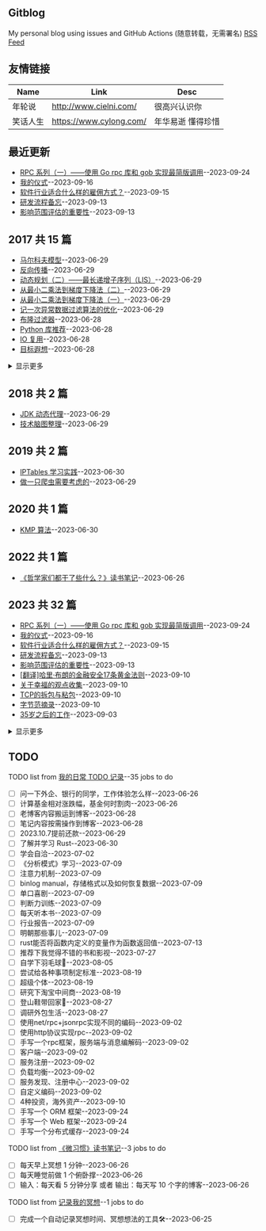 ## Gitblog
My personal blog using issues and GitHub Actions (随意转载，无需署名)
[RSS Feed](https://raw.githubusercontent.com/zzy131250/gitblog/master/feed.xml)
## 友情链接
| Name | Link | Desc | 
 | ---- | ---- | ---- |
| 年轮说 | http://www.cielni.com/ | 很高兴认识你 |
| 笑话人生 | https://www.cylong.com/ | 年华易逝 懂得珍惜 |
## 最近更新
- [RPC 系列（一）——使用 Go rpc 库和 gob 实现最简版调用](https://github.com/zzy131250/gitblog/issues/60)--2023-09-24
- [我的仪式](https://github.com/zzy131250/gitblog/issues/59)--2023-09-16
- [软件行业适合什么样的雇佣方式？](https://github.com/zzy131250/gitblog/issues/58)--2023-09-15
- [研发流程备忘](https://github.com/zzy131250/gitblog/issues/57)--2023-09-13
- [影响范围评估的重要性](https://github.com/zzy131250/gitblog/issues/56)--2023-09-13
## 2017 共 15 篇
- [马尔科夫模型](https://github.com/zzy131250/gitblog/issues/24)--2023-06-29
- [反向传播](https://github.com/zzy131250/gitblog/issues/23)--2023-06-29
- [动态规划（二）——最长递增子序列（LIS）](https://github.com/zzy131250/gitblog/issues/22)--2023-06-29
- [从最小二乘法到梯度下降法（二）](https://github.com/zzy131250/gitblog/issues/21)--2023-06-29
- [从最小二乘法到梯度下降法（一）](https://github.com/zzy131250/gitblog/issues/20)--2023-06-29
- [记一次异常数据过滤算法的优化](https://github.com/zzy131250/gitblog/issues/19)--2023-06-29
- [布隆过滤器](https://github.com/zzy131250/gitblog/issues/18)--2023-06-28
- [Python 库推荐](https://github.com/zzy131250/gitblog/issues/17)--2023-06-28
- [IO 复用](https://github.com/zzy131250/gitblog/issues/16)--2023-06-28
- [目标遐想](https://github.com/zzy131250/gitblog/issues/15)--2023-06-28
<details><summary>显示更多</summary>

- [Paxos 算法学习笔记](https://github.com/zzy131250/gitblog/issues/14)--2023-06-28
- [动态规划（一）——背包问题](https://github.com/zzy131250/gitblog/issues/13)--2023-06-28
- [区块链的共识问题](https://github.com/zzy131250/gitblog/issues/12)--2023-06-27
- [为什么要写博客](https://github.com/zzy131250/gitblog/issues/10)--2023-06-26
- [谈谈蓝牙4.0（BLE）模块与安卓的数据交互](https://github.com/zzy131250/gitblog/issues/2)--2023-06-25
</details>

## 2018 共 2 篇
- [JDK 动态代理](https://github.com/zzy131250/gitblog/issues/26)--2023-06-29
- [技术脑图整理](https://github.com/zzy131250/gitblog/issues/25)--2023-06-29
## 2019 共 2 篇
- [IPTables 学习实践](https://github.com/zzy131250/gitblog/issues/28)--2023-06-30
- [做一只爬虫需要考虑的](https://github.com/zzy131250/gitblog/issues/27)--2023-06-29
## 2020 共 1 篇
- [KMP 算法](https://github.com/zzy131250/gitblog/issues/29)--2023-06-30
## 2022 共 1 篇
- [《哲学家们都干了些什么？》读书笔记](https://github.com/zzy131250/gitblog/issues/8)--2023-06-26
## 2023 共 32 篇
- [RPC 系列（一）——使用 Go rpc 库和 gob 实现最简版调用](https://github.com/zzy131250/gitblog/issues/60)--2023-09-24
- [我的仪式](https://github.com/zzy131250/gitblog/issues/59)--2023-09-16
- [软件行业适合什么样的雇佣方式？](https://github.com/zzy131250/gitblog/issues/58)--2023-09-15
- [研发流程备忘](https://github.com/zzy131250/gitblog/issues/57)--2023-09-13
- [影响范围评估的重要性](https://github.com/zzy131250/gitblog/issues/56)--2023-09-13
- [[翻译]哈里·布朗的金融安全17条黄金法则](https://github.com/zzy131250/gitblog/issues/55)--2023-09-10
- [关于幸福的观点收集](https://github.com/zzy131250/gitblog/issues/54)--2023-09-10
- [TCP的拆包与粘包](https://github.com/zzy131250/gitblog/issues/53)--2023-09-10
- [字节范摘录](https://github.com/zzy131250/gitblog/issues/52)--2023-09-10
- [35岁之后的工作](https://github.com/zzy131250/gitblog/issues/51)--2023-09-03
<details><summary>显示更多</summary>

- [想不明白的时候，就去运动](https://github.com/zzy131250/gitblog/issues/50)--2023-09-03
- [接受自己的平凡](https://github.com/zzy131250/gitblog/issues/49)--2023-09-03
- [虚拟内存](https://github.com/zzy131250/gitblog/issues/48)--2023-08-31
- [结硬寨，打呆仗](https://github.com/zzy131250/gitblog/issues/46)--2023-08-27
- [我的标准](https://github.com/zzy131250/gitblog/issues/45)--2023-08-18
- [冥想的作用](https://github.com/zzy131250/gitblog/issues/44)--2023-08-15
- [谈谈高标准与可落地](https://github.com/zzy131250/gitblog/issues/43)--2023-08-15
- [一些有用的心理学规律](https://github.com/zzy131250/gitblog/issues/42)--2023-07-23
- [记录下我的爱好](https://github.com/zzy131250/gitblog/issues/41)--2023-07-23
- [《分析模式》笔记](https://github.com/zzy131250/gitblog/issues/40)--2023-07-22
- [一些工作中值得追求的品质](https://github.com/zzy131250/gitblog/issues/38)--2023-07-21
- [《八次危机》读书笔记](https://github.com/zzy131250/gitblog/issues/37)--2023-07-15
- [友情链接](https://github.com/zzy131250/gitblog/issues/36)--2023-07-14
- [微习惯打卡](https://github.com/zzy131250/gitblog/issues/32)--2023-07-05
- [我的日常 TODO 记录](https://github.com/zzy131250/gitblog/issues/11)--2023-06-26
- [《微习惯》读书笔记](https://github.com/zzy131250/gitblog/issues/9)--2023-06-26
- [“人生意义”观点收集](https://github.com/zzy131250/gitblog/issues/7)--2023-06-25
- [博客折腾记录](https://github.com/zzy131250/gitblog/issues/6)--2023-06-25
- [记录我的冥想](https://github.com/zzy131250/gitblog/issues/5)--2023-06-25
- [权限模型介绍](https://github.com/zzy131250/gitblog/issues/4)--2023-06-25
- [利用 Github Issues 写博客](https://github.com/zzy131250/gitblog/issues/3)--2023-06-25
- [Github Issues 第一篇博客](https://github.com/zzy131250/gitblog/issues/1)--2023-06-25
</details>

## TODO
TODO list from [我的日常 TODO 记录](https://github.com/zzy131250/gitblog/issues/11)--35 jobs to do
- [ ] 问一下外企、银行的同学，工作体验怎么样--2023-06-26
- [ ] 计算基金相对涨跌幅，基金何时割肉--2023-06-26
- [ ] 老博客内容搬运到博客--2023-06-28
- [ ] 笔记内容按需操作到博客--2023-06-28
- [ ] 2023.10.7提前还款--2023-06-29
- [ ] 了解并学习 Rust--2023-06-30
- [ ] 学会自洽--2023-07-02
- [ ] 《分析模式》学习--2023-07-09
- [ ] 注意力机制--2023-07-09
- [ ] binlog manual，存储格式以及如何恢复数据--2023-07-09
- [ ] 单口喜剧--2023-07-09
- [ ] 判断力训练--2023-07-09
- [ ] 每天听本书--2023-07-09
- [ ] 行业报告--2023-07-09
- [ ] 明朝那些事儿--2023-07-09
- [ ] rust能否将函数内定义的变量作为函数返回值--2023-07-13
- [ ] 推荐下我觉得不错的书和影视--2023-07-27
- [ ] 自学下羽毛球🏸--2023-08-05
- [ ] 尝试给各种事项制定标准--2023-08-19
- [ ] 超级个体--2023-08-19
- [ ] 研究下淘宝中间商--2023-08-19
- [ ] 登山鞋带回家🥾--2023-08-27
- [ ] 调研外包生活--2023-08-27
- [ ] 使用net/rpc+jsonrpc实现不同的编码--2023-09-02
- [ ] 使用http协议实现rpc--2023-09-02
- [ ] 手写一个rpc框架，服务端与消息编解码--2023-09-02
- [ ] 客户端--2023-09-02
- [ ] 服务注册--2023-09-02
- [ ] 负载均衡--2023-09-02
- [ ] 服务发现、注册中心--2023-09-02
- [ ] 自定义编码--2023-09-02
- [ ] 4种投资，海外资产--2023-09-10
- [ ] 手写一个 ORM 框架--2023-09-24
- [ ] 手写一个 Web 框架--2023-09-24
- [ ] 手写一个分布式缓存--2023-09-24

TODO list from [《微习惯》读书笔记](https://github.com/zzy131250/gitblog/issues/9)--3 jobs to do
- [ ] 每天早上冥想 1 分钟--2023-06-26
- [ ] 每天睡觉前做 1 个俯卧撑--2023-06-26
- [ ] 输入：每天看 5 分钟分享 或者 输出：每天写 10 个字的博客--2023-06-26

TODO list from [记录我的冥想](https://github.com/zzy131250/gitblog/issues/5)--1 jobs to do
- [ ] 完成一个自动记录冥想时间、冥想想法的工具🛠️--2023-06-25

